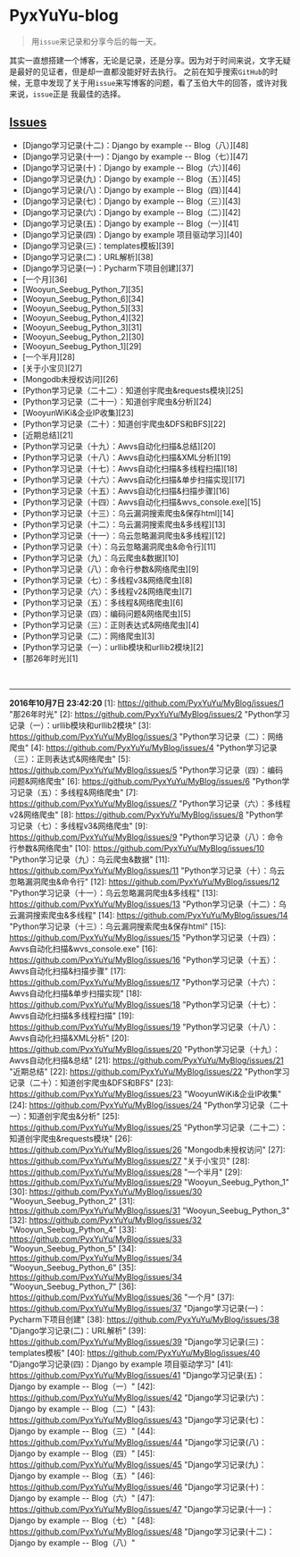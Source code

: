 # PyxYuYu-blog
>用`issue`来记录和分享今后的每一天。


其实一直想搭建一个博客，无论是记录，还是分享。因为对于时间来说，文字无疑是最好的见证者，但是却一直都没能好好去执行。
之前在知乎搜索`GitHub`的时候，无意中发现了关于用`issue`来写博客的问题，看了玉伯大牛的回答，或许对我来说，`issue`正是
我最佳的选择。

## [Issues](https://github.com/PyxYuYu/MyBlog/issues)
  * [Django学习记录(十二)：Django by example -- Blog（八）][48]
  * [Django学习记录(十一)：Django by example -- Blog（七）][47]
  * [Django学习记录(十)：Django by example -- Blog（六）][46]
  * [Django学习记录(九)：Django by example -- Blog（五）][45]
  * [Django学习记录(八)：Django by example -- Blog（四）][44]
  * [Django学习记录(七)：Django by example -- Blog（三）][43]
  * [Django学习记录(六)：Django by example -- Blog（二）][42]
  * [Django学习记录(五)：Django by example -- Blog（一）][41]
  * [Django学习记录(四)：Django by example 项目驱动学习][40]
  * [Django学习记录(三)：templates模板][39]
  * [Django学习记录(二)：URL解析][38]
  * [Django学习记录(一)：Pycharm下项目创建][37]
  * [一个月][36]
  * [Wooyun_Seebug_Python_7][35]
  * [Wooyun_Seebug_Python_6][34]
  * [Wooyun_Seebug_Python_5][33]
  * [Wooyun_Seebug_Python_4][32]
  * [Wooyun_Seebug_Python_3][31]
  * [Wooyun_Seebug_Python_2][30]
  * [Wooyun_Seebug_Python_1][29]
  * [一个半月][28]
  * [关于小宝贝][27]
  * [Mongodb未授权访问][26]
  * [Python学习记录（二十二）：知道创宇爬虫&requests模块][25]
  * [Python学习记录（二十一）：知道创宇爬虫&分析][24]
  * [WooyunWiKi&企业IP收集][23]
  * [Python学习记录（二十）：知道创宇爬虫&DFS和BFS][22]
  * [近期总结][21]
  * [Python学习记录（十九）：Awvs自动化扫描&总结][20]
  * [Python学习记录（十八）：Awvs自动化扫描&XML分析][19]
  * [Python学习记录（十七）：Awvs自动化扫描&多线程扫描][18]
  * [Python学习记录（十六）：Awvs自动化扫描&单步扫描实现][17]
  * [Python学习记录（十五）：Awvs自动化扫描&扫描步骤][16]
  * [Python学习记录（十四）：Awvs自动化扫描&wvs_console.exe][15]
  * [Python学习记录（十三）：乌云漏洞搜索爬虫&保存html][14]
  * [Python学习记录（十二）：乌云漏洞搜索爬虫&多线程][13]
  * [Python学习记录（十一）：乌云忽略漏洞爬虫&多线程][12]
  * [Python学习记录（十）：乌云忽略漏洞爬虫&命令行][11]
  * [Python学习记录（九）：乌云爬虫&数据][10]
  * [Python学习记录（八）：命令行参数&网络爬虫][9]
  * [Python学习记录（七）：多线程v3&网络爬虫][8]
  * [Python学习记录（六）：多线程v2&网络爬虫][7]
  * [Python学习记录（五）：多线程&网络爬虫][6]
  * [Python学习记录（四）：编码问题&网络爬虫][5]
  * [Python学习记录（三）：正则表达式&网络爬虫][4]
  * [Python学习记录（二）：网络爬虫][3]
  * [Python学习记录（一）：urllib模块和urllib2模块][2]
  * [那26年时光][1]
  <br>
  
----
**2016年10月7日 23:42:20**
[1]: https://github.com/PyxYuYu/MyBlog/issues/1 "那26年时光"
[2]: https://github.com/PyxYuYu/MyBlog/issues/2 "Python学习记录（一）：urllib模块和urllib2模块"
[3]: https://github.com/PyxYuYu/MyBlog/issues/3 "Python学习记录（二）：网络爬虫"
[4]: https://github.com/PyxYuYu/MyBlog/issues/4 "Python学习记录（三）：正则表达式&网络爬虫"
[5]: https://github.com/PyxYuYu/MyBlog/issues/5 "Python学习记录（四）：编码问题&网络爬虫"
[6]: https://github.com/PyxYuYu/MyBlog/issues/6 "Python学习记录（五）：多线程&网络爬虫"
[7]: https://github.com/PyxYuYu/MyBlog/issues/7 "Python学习记录（六）：多线程v2&网络爬虫"
[8]: https://github.com/PyxYuYu/MyBlog/issues/8 "Python学习记录（七）：多线程v3&网络爬虫"
[9]: https://github.com/PyxYuYu/MyBlog/issues/9 "Python学习记录（八）：命令行参数&网络爬虫"
[10]: https://github.com/PyxYuYu/MyBlog/issues/10 "Python学习记录（九）：乌云爬虫&数据"
[11]: https://github.com/PyxYuYu/MyBlog/issues/11 "Python学习记录（十）：乌云忽略漏洞爬虫&命令行"
[12]: https://github.com/PyxYuYu/MyBlog/issues/12 "Python学习记录（十一）：乌云忽略漏洞爬虫&多线程"
[13]: https://github.com/PyxYuYu/MyBlog/issues/13 "Python学习记录（十二）：乌云漏洞搜索爬虫&多线程"
[14]: https://github.com/PyxYuYu/MyBlog/issues/14 "Python学习记录（十三）：乌云漏洞搜索爬虫&保存html"
[15]: https://github.com/PyxYuYu/MyBlog/issues/15 "Python学习记录（十四）：Awvs自动化扫描&wvs_console.exe"
[16]: https://github.com/PyxYuYu/MyBlog/issues/16 "Python学习记录（十五）：Awvs自动化扫描&扫描步骤"
[17]: https://github.com/PyxYuYu/MyBlog/issues/17 "Python学习记录（十六）：Awvs自动化扫描&单步扫描实现"
[18]: https://github.com/PyxYuYu/MyBlog/issues/18 "Python学习记录（十七）：Awvs自动化扫描&多线程扫描"
[19]: https://github.com/PyxYuYu/MyBlog/issues/19 "Python学习记录（十八）：Awvs自动化扫描&XML分析"
[20]: https://github.com/PyxYuYu/MyBlog/issues/20 "Python学习记录（十九）：Awvs自动化扫描&总结"
[21]: https://github.com/PyxYuYu/MyBlog/issues/21 "近期总结"
[22]: https://github.com/PyxYuYu/MyBlog/issues/22 "Python学习记录（二十）：知道创宇爬虫&DFS和BFS"
[23]: https://github.com/PyxYuYu/MyBlog/issues/23 "WooyunWiKi&企业IP收集"
[24]: https://github.com/PyxYuYu/MyBlog/issues/24 "Python学习记录（二十一）：知道创宇爬虫&分析"
[25]: https://github.com/PyxYuYu/MyBlog/issues/25 "Python学习记录（二十二）：知道创宇爬虫&requests模块"
[26]: https://github.com/PyxYuYu/MyBlog/issues/26 "Mongodb未授权访问"
[27]: https://github.com/PyxYuYu/MyBlog/issues/27 "关于小宝贝"
[28]: https://github.com/PyxYuYu/MyBlog/issues/28 "一个半月"
[29]: https://github.com/PyxYuYu/MyBlog/issues/29 "Wooyun_Seebug_Python_1"
[30]: https://github.com/PyxYuYu/MyBlog/issues/30 "Wooyun_Seebug_Python_2"
[31]: https://github.com/PyxYuYu/MyBlog/issues/31 "Wooyun_Seebug_Python_3"
[32]: https://github.com/PyxYuYu/MyBlog/issues/32 "Wooyun_Seebug_Python_4"
[33]: https://github.com/PyxYuYu/MyBlog/issues/33 "Wooyun_Seebug_Python_5"
[34]: https://github.com/PyxYuYu/MyBlog/issues/34 "Wooyun_Seebug_Python_6"
[35]: https://github.com/PyxYuYu/MyBlog/issues/34 "Wooyun_Seebug_Python_7"
[36]: https://github.com/PyxYuYu/MyBlog/issues/36 "一个月"
[37]: https://github.com/PyxYuYu/MyBlog/issues/37 "Django学习记录(一)：Pycharm下项目创建"
[38]: https://github.com/PyxYuYu/MyBlog/issues/38 "Django学习记录(二)：URL解析"
[39]: https://github.com/PyxYuYu/MyBlog/issues/39 "Django学习记录(三)：templates模板"
[40]: https://github.com/PyxYuYu/MyBlog/issues/40 "Django学习记录(四)：Django by example 项目驱动学习"
[41]: https://github.com/PyxYuYu/MyBlog/issues/41 "Django学习记录(五)：Django by example -- Blog（一）"
[42]: https://github.com/PyxYuYu/MyBlog/issues/42 "Django学习记录(六)：Django by example -- Blog（二）"
[43]: https://github.com/PyxYuYu/MyBlog/issues/43 "Django学习记录(七)：Django by example -- Blog（三）"
[44]: https://github.com/PyxYuYu/MyBlog/issues/44 "Django学习记录(八)：Django by example -- Blog（四）"
[45]: https://github.com/PyxYuYu/MyBlog/issues/45 "Django学习记录(九)：Django by example -- Blog（五）"
[46]: https://github.com/PyxYuYu/MyBlog/issues/46 "Django学习记录(十)：Django by example -- Blog（六）"
[47]: https://github.com/PyxYuYu/MyBlog/issues/47 "Django学习记录(十一)：Django by example -- Blog（七）"
[48]: https://github.com/PyxYuYu/MyBlog/issues/48 "Django学习记录(十二)：Django by example -- Blog（八）"


